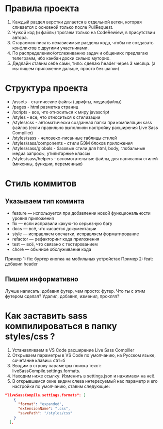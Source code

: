# Правила проекта
1. Каждый раздел верстки делается в отдельной ветки, которая сливается с основной только после PullRequest.
2. Чужой код (и файлы) трогаем только на CodeRewiew, в присутствии автора.
3. Стараемся писать независимые разделы кода, чтобы не создавать конфликтов с другими участниками.
4. По распределению/отслеживанию задач и общению: предлагаю телеграмм, ибо канбан доски сильно муторно.
5. Дедлайн ставим себе сами, типо: сделаю header через 3 месяца. (а мы пишем приложение дальше, просто без шапки)

# Структура проекта 
- /assets - статические файлы (шрифты, медиафайлы)
- /pages - html разметка страниц
- /scripts - все, что относиться к миру javascript
- /styles - все, что относиться к стилизации
- /styles/css - автоматически созданная папка при компиляции sass файлов (если правильно выполнили настройку расширения Live Sass Compiller)
- /styles/sass - человеко-писанные таблицы стилей
- /styles/sass/components - стили БЭМ блоков приложения
- /styles/sass/globals - базовые стили для html, body, глобальные медиа запросы, утилитарные классы
- /styles/sass/helpers - вспомогательные файлы, для написания стилей (миксины, функции, переменные)

# Стиль коммитов
## Указываем тип коммита 
- feature — используется при добавлении новой функциональности уровня приложения
- fix — если исправили какую-то серьезную багу
- docs — всё, что касается документации
- style — исправляем опечатки, исправляем форматирование
- refactor — рефакторинг кода приложения
- test — всё, что связано с тестированием
- chore — обычное обслуживание кода

Пример 1: fix: бургер кнопка на мобильных устройстах
Пример 2: feat: добавил header

## Пишем информативно
Лучше написать: добавил футер, чем просто: футер. Что ты с этим футером сделал? Удалил, добавил, изменил, проклял? 

# Как заставить sass компилироваться в папку styles/css ?
1. Устанавливаем в VS Code расширение Live Sass Compiller
2. Открываем параметры в VS Code по умолчанию, на Русском языке, сочетание клавиш: ctrl+б
3. Вводим в строку параметры поиска текст: liveSassCompile.settings.formats.
4. Находим ниже ссылку: Изменить в settings.json и нажимаем на неё.
5. В открывшемся окне видим слева интересуемый нас параметр и его настройки по умолчанию, ставим следующие: 
```json
"liveSassCompile.settings.formats": [
    {
      "format": "expanded",
      "extensionName": ".css",
      "savePath": "/styles/css"
    }
  ],
```